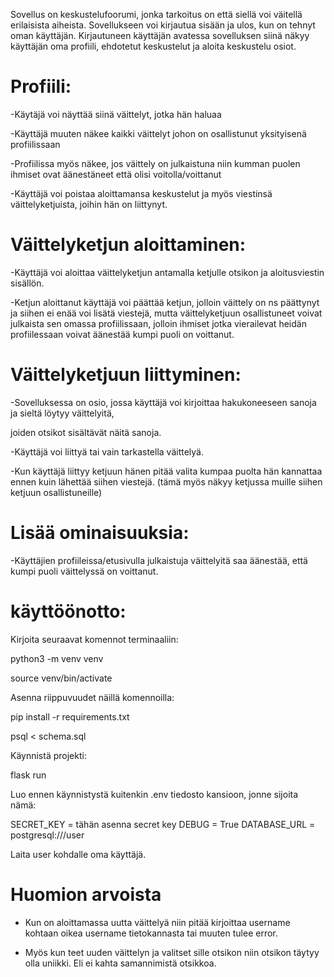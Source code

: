 Sovellus on keskustelufoorumi, jonka tarkoitus on että siellä voi väitellä erilaisista aiheista. 
Sovellukseen voi kirjautua sisään ja ulos, kun on tehnyt oman käyttäjän.
Kirjautuneen käyttäjän avatessa sovelluksen siinä näkyy käyttäjän oma profiili, ehdotetut keskustelut ja aloita keskustelu osiot.

# Profiili:

-Käytäjä voi näyttää siinä väittelyt, jotka hän haluaa 

-Käyttäjä muuten näkee kaikki väittelyt johon on osallistunut yksityisenä profiilissaan

-Profiilissa myös näkee, jos väittely on julkaistuna niin kumman puolen ihmiset ovat äänestäneet että olisi voitolla/voittanut

-Käyttäjä voi poistaa aloittamansa keskustelut ja myös viestinsä väittelyketjuista, joihin hän on liittynyt.



# Väittelyketjun aloittaminen:

-Käyttäjä voi aloittaa väittelyketjun antamalla ketjulle otsikon ja aloitusviestin sisällön.

-Ketjun aloittanut käyttäjä voi päättää ketjun, jolloin väittely on ns päättynyt ja siihen ei enää voi lisätä viestejä, mutta väittelyketjuun osallistuneet voivat julkaista sen omassa profiilissaan, jolloin ihmiset jotka vierailevat heidän profiilessaan voivat äänestää kumpi puoli on voittanut.



# Väittelyketjuun liittyminen:

-Sovelluksessa on osio, jossa käyttäjä voi kirjoittaa hakukoneeseen sanoja ja sieltä löytyy väittelyitä,

joiden otsikot sisältävät näitä sanoja.

-Käyttäjä voi liittyä tai vain tarkastella väittelyä.

-Kun käyttäjä liittyy ketjuun hänen pitää valita kumpaa puolta hän kannattaa ennen kuin lähettää siihen viestejä. (tämä myös näkyy ketjussa muille siihen ketjuun osallistuneille)



# Lisää ominaisuuksia:

-Käyttäjien profiileissa/etusivulla julkaistuja väittelyitä saa äänestää, että kumpi puoli väittelyssä on voittanut.

# käyttöönotto:

Kirjoita seuraavat komennot terminaaliin:

python3 -m venv venv

source venv/bin/activate

Asenna riippuvuudet näillä komennoilla:

pip install -r requirements.txt

psql < schema.sql

Käynnistä projekti:


flask run

Luo ennen käynnistystä kuitenkin .env tiedosto kansioon, jonne sijoita nämä:

SECRET_KEY = tähän asenna secret key
DEBUG = True
DATABASE_URL = postgresql:///user 


Laita user kohdalle oma käyttäjä.


# Huomion arvoista

- Kun on aloittamassa uutta väittelyä niin pitää kirjoittaa username kohtaan oikea username tietokannasta tai muuten tulee error.

- Myös kun teet uuden väittelyn ja valitset sille otsikon niin otsikon täytyy olla uniikki. Eli ei kahta samannimistä otsikkoa.
